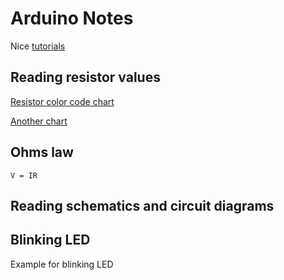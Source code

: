 # Arduino Notes

Nice [tutorials](https://www.arduino.cc/en/Tutorial/HomePage) 

## Reading resistor values

[Resistor color code chart](http://www.resistorguide.com/resistor-color-code/)

[Another chart ](http://www.resistorguide.com/pictures/resistor_color_codes_chart.png)

## Ohms law 

`V = IR`

## Reading schematics and circuit diagrams 
## Blinking LED 
Example for blinking LED 


